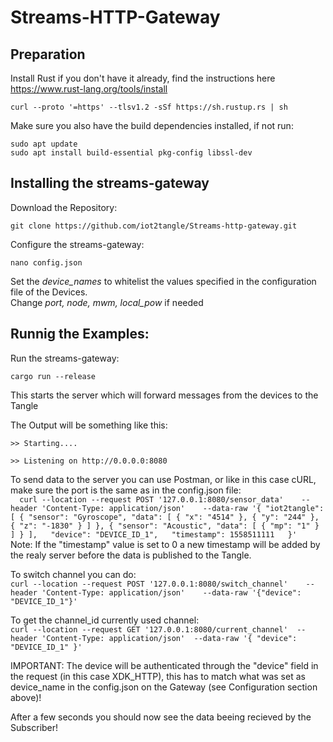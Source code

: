# Streams-HTTP-Gateway


## Preparation
Install Rust if you don't have it already, find the instructions here https://www.rust-lang.org/tools/install

`curl --proto '=https' --tlsv1.2 -sSf https://sh.rustup.rs | sh`

Make sure you also have the build dependencies installed, if not run:  

`sudo apt update`  
`sudo apt install build-essential pkg-config libssl-dev`  

## Installing the streams-gateway

Download the Repository:  

`git clone https://github.com/iot2tangle/Streams-http-gateway.git`

  
Configure the streams-gateway:  

`nano config.json`  
 
Set the *device_names* to whitelist the values specified in the configuration file of the Devices.  
Change *port, node, mwm, local_pow* if needed 


  
## Runnig the Examples:  
  
Run the streams-gateway:  

`cargo run --release`  

This starts the server which will forward messages from the devices to the Tangle  
  
The Output will be something like this:  

`>> Starting.... `   

`>> Listening on http://0.0.0.0:8080`    


To send data to the server you can use Postman, or like in this case cURL, make sure the port is the same as in the config.json file:  
`  
curl --location --request POST '127.0.0.1:8080/sensor_data'   
--header 'Content-Type: application/json'   
--data-raw '{
    "iot2tangle": [
        {
            "sensor": "Gyroscope",
            "data": [
                {
                    "x": "4514"
                },
                {
                    "y": "244"
                },
                {
                    "z": "-1830"
                }
            ]
        },
        {
            "sensor": "Acoustic",
            "data": [
                {
                    "mp": "1"
                }
            ]
        }
    ],  
    "device": "DEVICE_ID_1",  
    "timestamp": 1558511111  
}'  
`  
Note: If the "timestamp" value is set to 0 a new timestamp will be added by the realy server before the data is published to the Tangle.
  
To switch channel you can do:  
`curl --location --request POST '127.0.0.1:8080/switch_channel'   
--header 'Content-Type: application/json'   
--data-raw '{"device": "DEVICE_ID_1"}'`

To get the channel_id currently used channel:  
`curl --location --request GET '127.0.0.1:8080/current_channel' 
--header 'Content-Type: application/json' 
--data-raw '{
    "device": "DEVICE_ID_1"
}'`
         
         
IMPORTANT: The device will be authenticated through the "device" field in the request (in this case XDK_HTTP), this has to match what was set as device_name in the config.json on the Gateway (see Configuration section above)!  
  
After a few seconds you should now see the data beeing recieved by the Subscriber!
